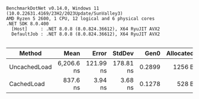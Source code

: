 ```

BenchmarkDotNet v0.14.0, Windows 11 (10.0.22631.4169/23H2/2023Update/SunValley3)
AMD Ryzen 5 2600, 1 CPU, 12 logical and 6 physical cores
.NET SDK 8.0.400
  [Host]     : .NET 8.0.8 (8.0.824.36612), X64 RyuJIT AVX2
  DefaultJob : .NET 8.0.8 (8.0.824.36612), X64 RyuJIT AVX2


```
| Method       | Mean       | Error     | StdDev    | Gen0   | Allocated |
|------------- |-----------:|----------:|----------:|-------:|----------:|
| UncachedLoad | 6,206.6 ns | 121.99 ns | 178.81 ns | 0.2899 |    1256 B |
| CachedLoad   |   837.6 ns |   3.94 ns |   3.68 ns | 0.1278 |     528 B |
